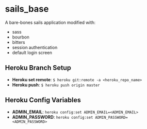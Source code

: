 # sails_base
A bare-bones sails application modified with:
* sass
* bourbon
* bitters
* session authentication
* default login screen

## Heroku Branch Setup
* __Heroku set remote__: ```$ heroku git:remote -a <heroku_repo_name>```
* __Heroku push__: ```$ heroku push origin master```

## Heroku Config Variables
* __ADMIN_EMAIL__: ```heroku config:set ADMIN_EMAIL=<ADMIN_EMAIL>```
* __ADMIN_PASSWORD__: ```heroku config:set ADMIN_PASSWORD=<ADMIN_PASSWORD>```

